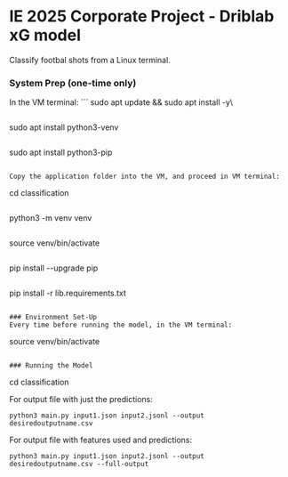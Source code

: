 # IE 2025 Corporate Project - Driblab xG model

Classify footbal shots from a Linux terminal. 

### System Prep (one-time only)
In the VM terminal: 
´´´
sudo apt update && sudo apt install -y\
```
```
sudo apt install python3-venv
```
```
sudo apt install python3-pip
```

Copy the application folder into the VM, and proceed in VM terminal:
```
cd classification
```
```
python3 -m venv venv
```
```
source venv/bin/activate
```
```
pip install --upgrade pip
```
```
pip install -r lib.requirements.txt
```

### Environment Set-Up
Every time before running the model, in the VM terminal:
```
source venv/bin/activate
```

### Running the Model
```
cd classification

For output file with just the predictions:
```
python3 main.py input1.json input2.jsonl --output desiredoutputname.csv
```

For output file with features used and predictions:
```
python3 main.py input1.json input2.jsonl --output desiredoutputname.csv --full-output
```

